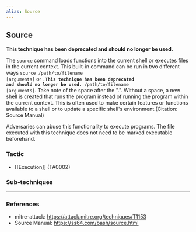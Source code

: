 ```yaml
---
alias: Source
---
```


## Source

**This technique has been deprecated and should no longer be used.**

The <code>source</code> command loads functions into the current shell or executes files in the current context. This built-in command can be run in two different ways <code>source /path/to/filename [arguments]</code> or <code>.**This technique has been deprecated and should no longer be used.** /path/to/filename [arguments]</code>. Take note of the space after the ".". Without a space, a new shell is created that runs the program instead of running the program within the current context. This is often used to make certain features or functions available to a shell or to update a specific shell's environment.(Citation: Source Manual)

Adversaries can abuse this functionality to execute programs. The file executed with this technique does not need to be marked executable beforehand.


### Tactic

- [[Execution]] (TA0002)

### Sub-techniques


---
### References

- mitre-attack: https://attack.mitre.org/techniques/T1153
- Source Manual: https://ss64.com/bash/source.html
